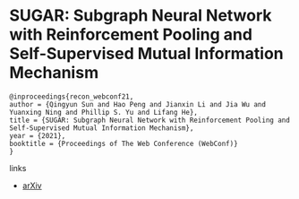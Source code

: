 # SUGAR: Subgraph Neural Network with Reinforcement Pooling and Self-Supervised Mutual Information Mechanism

```
@inproceedings{recon_webconf21,
author = {Qingyun Sun and Hao Peng and Jianxin Li and Jia Wu and Yuanxing Ning and Phillip S. Yu and Lifang He},
title = {SUGAR: Subgraph Neural Network with Reinforcement Pooling and Self-Supervised Mutual Information Mechanism},
year = {2021},
booktitle = {Proceedings of The Web Conference (WebConf)}
}
```

links
- [arXiv](https://arxiv.org/abs/2101.08170)
